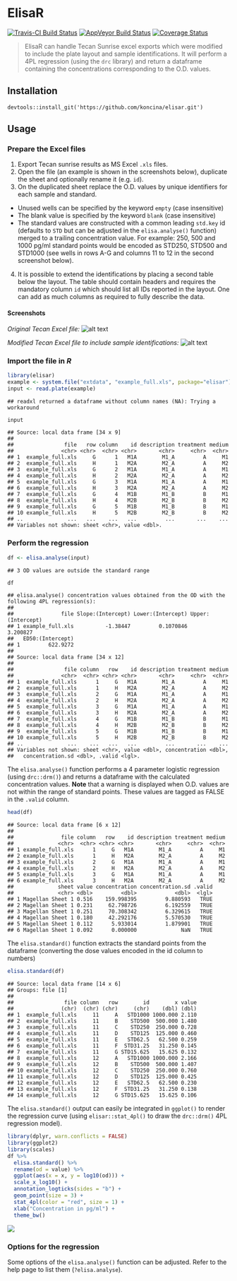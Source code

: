 # ElisaR

[![Travis-CI Build Status](https://travis-ci.org/koncina/elisar.svg?branch=master)](https://travis-ci.org/koncina/elisar)
[![AppVeyor Build Status](https://ci.appveyor.com/api/projects/status/github/koncina/elisar?branch=master&svg=true)](https://ci.appveyor.com/project/koncina/elisar)
[![Coverage Status](https://img.shields.io/codecov/c/github/koncina/elisar/master.svg)](https://codecov.io/github/koncina/elisar?branch=master)



> ElisaR can handle Tecan Sunrise excel exports which were modified to include the plate layout and sample identifications. It will perform a 4PL regression (using the `drc` library) and return a dataframe containing the concentrations corresponding to the O.D. values.

## Installation

```
devtools::install_git('https://github.com/koncina/elisar.git')
```

## Usage

### Prepare the Excel files

1. Export Tecan sunrise results as MS Excel `.xls` files.
2. Open the file (an example is shown in the screenshots below), duplicate the sheet and optionally rename it (e.g. `id`).
3. On the duplicated sheet replace the O.D. values by unique identifiers for each sample and standard.
  - Unused wells can be specified by the keyword `empty` (case insensitive)
  - The blank value is specified by the keyword `blank` (case insensitive)
  - The standard values are constructed with a common leading `std.key` id (defaults to `STD` but can be adjusted in the `elisa.analyse()` function) merged to a trailing concentration value. For example: 250, 500 and 1000 pg/ml standard points would be encoded as STD250, STD500 and STD1000 (see wells in rows A-G and columns 11 to 12 in the second screenshot below).
4. It is possible to extend the identifications by placing a second table below the layout. The table should contain headers and requires the mandatory column `id` which should list all IDs reported in the layout. One can add as much columns as required to fully describe the data.

#### Screenshots

*Original Tecan Excel file:*
![alt text](example/01.png)

*Modified Tecan Excel file to include sample identifications:*
![alt text](example/02.png)

### Import the file in _R_


```r
library(elisar)
example <- system.file("extdata", "example_full.xls", package="elisar")
input <- read.plate(example)
```

```
## readxl returned a dataframe without column names (NA): Trying a workaround
```

```r
input
```

```
## Source: local data frame [34 x 9]
## 
##                file   row column    id description treatment medium
##               <chr> <chr>  <chr> <chr>       <chr>     <chr>  <chr>
## 1  example_full.xls     G      1   M1A        M1_A         A     M1
## 2  example_full.xls     H      1   M2A        M2_A         A     M2
## 3  example_full.xls     G      2   M1A        M1_A         A     M1
## 4  example_full.xls     H      2   M2A        M2_A         A     M2
## 5  example_full.xls     G      3   M1A        M1_A         A     M1
## 6  example_full.xls     H      3   M2A        M2_A         A     M2
## 7  example_full.xls     G      4   M1B        M1_B         B     M1
## 8  example_full.xls     H      4   M2B        M2_B         B     M2
## 9  example_full.xls     G      5   M1B        M1_B         B     M1
## 10 example_full.xls     H      5   M2B        M2_B         B     M2
## ..              ...   ...    ...   ...         ...       ...    ...
## Variables not shown: sheet <chr>, value <dbl>.
```

### Perform the regression


```r
df <- elisa.analyse(input)
```

```
## 3 OD values are outside the standard range
```

```r
df
```

```
## elisa.analyse() concentration values obtained from the OD with the following 4PL regression(s):
## 
##               file Slope:(Intercept) Lower:(Intercept) Upper:(Intercept)
## 1 example_full.xls          -1.38447         0.1070846          3.200827
##   ED50:(Intercept)
## 1         622.9272
## 
## Source: local data frame [34 x 12]
## 
##                file column   row    id description treatment medium
##               <chr>  <chr> <chr> <chr>       <chr>     <chr>  <chr>
## 1  example_full.xls      1     G   M1A        M1_A         A     M1
## 2  example_full.xls      1     H   M2A        M2_A         A     M2
## 3  example_full.xls      2     G   M1A        M1_A         A     M1
## 4  example_full.xls      2     H   M2A        M2_A         A     M2
## 5  example_full.xls      3     G   M1A        M1_A         A     M1
## 6  example_full.xls      3     H   M2A        M2_A         A     M2
## 7  example_full.xls      4     G   M1B        M1_B         B     M1
## 8  example_full.xls      4     H   M2B        M2_B         B     M2
## 9  example_full.xls      5     G   M1B        M1_B         B     M1
## 10 example_full.xls      5     H   M2B        M2_B         B     M2
## ..              ...    ...   ...   ...         ...       ...    ...
## Variables not shown: sheet <chr>, value <dbl>, concentration <dbl>,
##   concentration.sd <dbl>, .valid <lgl>.
```

The `elisa.analyse()` function performs a 4 parameter logistic regression (using `drc::drm()`) and returns a dataframe with the calculated concentration values.
**Note** that a warning is displayed when O.D. values are not within the range of standard points. These values are tagged as FALSE in the `.valid` column.




```r
head(df)
```

```
## Source: local data frame [6 x 12]
## 
##               file column   row    id description treatment medium
##              <chr>  <chr> <chr> <chr>       <chr>     <chr>  <chr>
## 1 example_full.xls      1     G   M1A        M1_A         A     M1
## 2 example_full.xls      1     H   M2A        M2_A         A     M2
## 3 example_full.xls      2     G   M1A        M1_A         A     M1
## 4 example_full.xls      2     H   M2A        M2_A         A     M2
## 5 example_full.xls      3     G   M1A        M1_A         A     M1
## 6 example_full.xls      3     H   M2A        M2_A         A     M2
##              sheet value concentration concentration.sd .valid
##              <chr> <dbl>         <dbl>            <dbl>  <lgl>
## 1 Magellan Sheet 1 0.516    159.998395         9.880593   TRUE
## 2 Magellan Sheet 1 0.231     62.798726         6.192559   TRUE
## 3 Magellan Sheet 1 0.251     70.308342         6.329615   TRUE
## 4 Magellan Sheet 1 0.180     42.292176         5.570530   TRUE
## 5 Magellan Sheet 1 0.112      5.933014         1.879901   TRUE
## 6 Magellan Sheet 1 0.092      0.000000              NaN   TRUE
```

The `elisa.standard()` function extracts the standard points from the dataframe (converting the dose values encoded in the id column to numbers)


```r
elisa.standard(df)
```

```
## Source: local data frame [14 x 6]
## Groups: file [1]
## 
##                file column   row        id        x value
##               (chr)  (chr) (chr)     (chr)    (dbl) (dbl)
## 1  example_full.xls     11     A   STD1000 1000.000 2.110
## 2  example_full.xls     11     B    STD500  500.000 1.480
## 3  example_full.xls     11     C    STD250  250.000 0.728
## 4  example_full.xls     11     D    STD125  125.000 0.460
## 5  example_full.xls     11     E   STD62.5   62.500 0.259
## 6  example_full.xls     11     F  STD31.25   31.250 0.145
## 7  example_full.xls     11     G STD15.625   15.625 0.132
## 8  example_full.xls     12     A   STD1000 1000.000 2.166
## 9  example_full.xls     12     B    STD500  500.000 1.407
## 10 example_full.xls     12     C    STD250  250.000 0.760
## 11 example_full.xls     12     D    STD125  125.000 0.425
## 12 example_full.xls     12     E   STD62.5   62.500 0.230
## 13 example_full.xls     12     F  STD31.25   31.250 0.138
## 14 example_full.xls     12     G STD15.625   15.625 0.106
```

The `elisa.standard()` output can easily be integrated in `ggplot()` to render the regression curve (using `elisar::stat_4pl()` to draw the `drc::drm()` 4PL regression model).


```r
library(dplyr, warn.conflicts = FALSE)
library(ggplot2)
library(scales)
df %>%
  elisa.standard() %>%
  rename(od = value) %>%
  ggplot(aes(x = x, y = log10(od))) +
  scale_x_log10() +
  annotation_logticks(sides = "b") +
  geom_point(size = 3) +
  stat_4pl(color = "red", size = 1) +
  xlab("Concentration in pg/ml") +
  theme_bw()
```

![](README_files/figure-html/standard-1.png)<!-- -->

### Options for the regression

Some options of the `elisa.analyse()` function can be adjusted. Refer to the help page to list them (`?elisa.analyse`).

